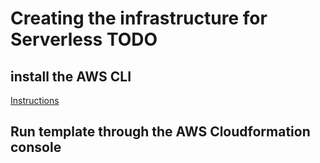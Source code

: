 # Creating the infrastructure for Serverless TODO

## install the AWS CLI
[Instructions](http://docs.aws.amazon.com/cli/latest/userguide/installing.html)

## Run template through the AWS Cloudformation console

